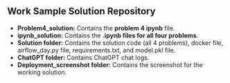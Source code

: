 ## Work Sample Solution Repository

+ **Problem4_solution:** Contains the **problem 4 ipynb** file.
+ **ipynb_solution:** Contains the **.ipynb files for all four problems**.
+ **Solution folder:** Contains the solution code (all 4 problems), docker file, airflow_day.py file, requirements.txt, and model.pkl file. 
+ **ChatGPT folder:** Contains ChatGPT chat logs. 
+ **Deployment_screenshot folder:** Contains the screenshot for the working solution. 
